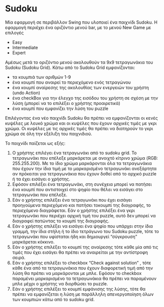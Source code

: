# Sudoku
Μία εφαρμογή σε περιβάλλον Swing που υλοποιεί ένα παιχνίδι Sudoku. H εφαρμογή περιέχει ένα οριζόντιο μενού bar, με το μενού New Game με επιλογές
- Easy
- Intermediate
- Expert

Αμέσως μετά το οριζόντιο μενού ακολουθoύν τα 9x9 τετραγωνάκια του Sudoku (Sudoku Grid). 
Κάτω από το Sudoku Grid εμφανίζονται:
- τα κουμπιά των αριθμών 1-9
- ένα κουμπί που αναιρεί το περιεχόμενο ενός τετραγώνου
- ένα κουμπί αναίρεσης της ακολουθίας των ενεργειών του χρήστη (undo Action)
- ένα checkBox για την έλεγχο της εισόδου του χρήστη σε σχέση με την λύση (μπορεί να το επιλέξει ο χρήστης προαιρετικά)
- ένα κουμπί που εμφανίζει την λύση του puzzle

Επιλέγοντας ένα νέο παιχνίδι Sudoku θα πρέπει να εμφανίζονται οι κενές κυψέλες με λευκό χρώμα και οι κυψέλες που έχουν αρχικές τιμές με γκρι χρώμα. Οι κυψέλες με τις αρχικές τιμές θα πρέπει να διατηρούν το γκρι χρώμα σε όλη την εξέλιξη του παιχνιδιού.

To παιχνίδι παίζεται ως εξής:
1. Ο χρήστης επιλέγει ένα τετραγωνάκι από το sudoku grid. Το τετραγωνάκι που επέλεξε μαρκάρεται με ανοιχτό κίτρινο χρώμα (RGB: 255.255.200). Με το ίδιο χρώμα μαρκάρονται όλα τα τετραγωνάκια που έχουν την ίδια τιμή με το μαρκαρισμένο τετραγωνάκι ανεξάρτητα αν πρόκειται για τετραγωνάκια που έχουν δοθεί από το αρχικό puzzle ή τα έχει εισάγει ο χρήστης.
2. Εφόσον επιλέξει ένα τετραγωνάκι, στη συνέχεια μπορεί να πατήσει ένα κουμπί που αντιστοιχεί στο ψηφίο που θέλει να εισάγει στο τετραγωνάκι που επέλεξε.
3. Εάν ο χρήστης επιλέξει ένα τετραγωνάκι που έχει εισάγει προηγούμενα περιεχόμενο και πατήσει τοκουμπί της διαγραφής, το περιεχόμενο διαγράφεται. Εάν ο χρήστης επιλέξει ένα γκρι τετραγωνάκι που περιέχει αρχική τιμή του puzzle, αυτό δεν μπορεί να διαγραφεί πατώντας το κουμπί της διαγραφής.
4. Εάν ο χρήστης επιλέξει να εισάγει ένα ψηφίο που υπάρχει στην ίδια γραμμή, την ίδια στήλη ή το ίδιο τετράγωνο του Sudoku puzzle, τότε το τετραγωνάκι που υφίσταται ήδη και δημιουργεί “σύγκρουση” μαρκάρεται κόκκινο. 
5. Εάν ο χρήστης επιλέξει το κουμπί της αναίρεσης τότε κάθε μία από τις τιμές που έχει εισάγει θα πρέπει να αναιρείται με την αντίστροφη σειρά.
6. Εάν ο χρήστης επιλέξει το checkbox “Check against solution” , τότε κάθε ένα από τα τετραγωνάκια που έχουν διαφορετική τιμή από την λύση θα πρέπει να μαρκάρονται με μπλε. Εφόσον το checkbox παραμένει μαρκαρισμένο τα τετραγωνάκια θα πρέπει να παραμένουν μπλε μέχρι ο χρήστης να διορθώσει το puzzle.
7. Εάν ο χρήστης επιλέξει το κουμπί εμφάνισης της λύσης, τότε θα πρέπει να εμφανίζεται η λύση με παράλληλη απενεργοποίηση όλων των κουμπιών κάτω από το sudoku grid.
